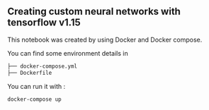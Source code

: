 Creating custom neural networks with tensorflow v1.15
-----------------------------------------------------

This notebook was created by using Docker and Docker compose.

You can find some environment details in 
```bash
├── docker-compose.yml
├── Dockerfile
```

You can run it with : 
```bash
docker-compose up
```